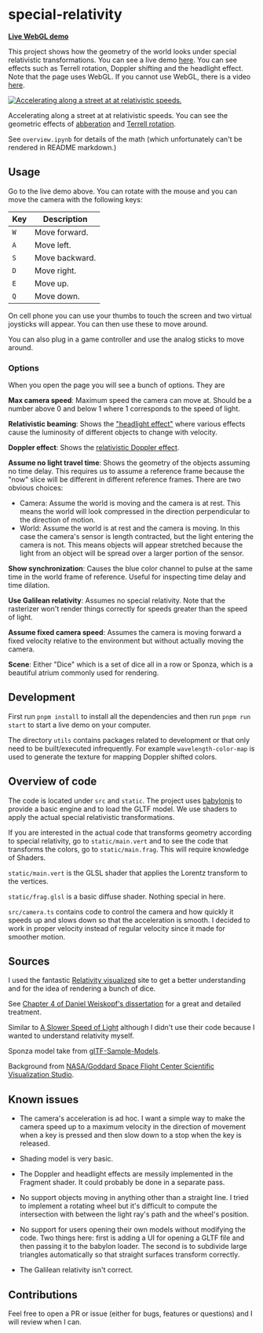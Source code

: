 # special-relativity

[**Live WebGL demo**](https://harrygifford.github.io/special-relativity/)

This project shows how the geometry of the world looks under
special relativistic transformations. You can see a live demo
[here](https://harrygifford.github.io/special-relativity/). You can see effects such as Terrell rotation, Doppler shifting and the headlight effect. Note that the
page uses WebGL. If you cannot use WebGL, there is a video
[here](https://youtu.be/109s5HbdWs0).

[![Accelerating along a street at at relativistic speeds.](./assets/close-to-the-speed-of-light.gif)](https://harrygifford.github.io/special-relativity/)

Accelerating along a street at at relativistic speeds. You can see the
geometric effects of [abberation](https://en.wikipedia.org/wiki/Relativistic_aberration) and [Terrell rotation](https://en.wikipedia.org/wiki/Terrell_rotation).

See `overview.ipynb` for details of the math (which unfortunately can't be rendered in README markdown.)

## Usage

Go to the live demo above. You can rotate with the mouse and you can move the
camera with the following keys:

| Key | Description    |
| --- | -------------- |
| `W` | Move forward.  |
| `A` | Move left.     |
| `S` | Move backward. |
| `D` | Move right.    |
| `E` | Move up.       |
| `Q` | Move down.     |

On cell phone you can use your thumbs to touch the screen and two virtual
joysticks will appear. You can then use these to move around.

You can also plug in a game controller and use the analog sticks to
move around.

### Options

When you open the page you will see a bunch of options. They are

**Max camera speed**: Maximum speed the camera can move at. Should be a number above 0 and below 1 where 1 corresponds to the speed of light.

**Relativistic beaming**: Shows the ["headlight effect"](https://en.wikipedia.org/wiki/Relativistic_beaming) where various effects cause the luminosity of
different objects to change with velocity.

**Doppler effect**: Shows the [relativistic Doppler effect](https://en.wikipedia.org/wiki/Relativistic_Doppler_effect).

**Assume no light travel time**: Shows the geometry of the objects assuming no time delay. This requires us to assume a reference frame because the "now" slice will be different in different reference frames. There are two obvious choices:

- Camera: Assume the world is moving and the camera is at rest. This means the world will look
  compressed in the direction perpendicular to the direction of motion.
- World: Assume the world is at rest and the camera is moving. In this case the camera's sensor is length contracted, but the light entering the camera is not. This means objects will appear stretched because the light from an object will be spread over a larger portion of the sensor.

**Show synchronization**: Causes the blue color channel to pulse at the same
time in the world frame of reference. Useful for inspecting time delay
and time dilation.

**Use Galilean relativity**: Assumes no special relativity. Note that the rasterizer won't render things correctly for speeds greater than the speed of light.

**Assume fixed camera speed**: Assumes the camera is moving forward a fixed velocity relative to the environment but without actually moving the camera.

**Scene**: Either "Dice" which is a set of dice all in a row or Sponza, which is a beautiful atrium commonly used for rendering.

## Development

First run `pnpm install` to install all the dependencies and then run `pnpm run start` to start a live demo on your computer.

The directory `utils` contains packages related to development or that
only need to be built/executed infrequently. For example
`wavelength-color-map` is used to generate the texture for mapping
Doppler shifted colors.

## Overview of code

The code is located under `src` and `static`. The project uses [babylonjs](https://www.babylonjs.com/) to provide a basic engine and to load the GLTF model. We use shaders to apply the actual special relativistic transformations.

If you are interested in the actual code that transforms geometry according to special relativity, go to `static/main.vert` and to see the code that transforms the colors, go to `static/main.frag`. This will require knowledge of Shaders.

`static/main.vert` is the GLSL shader that applies the Lorentz transform
to the vertices.

`static/frag.glsl` is a basic diffuse shader. Nothing special in here.

`src/camera.ts` contains code to control the camera and how quickly it speeds
up and slows down so that the acceleration is smooth. I decided to work in
proper velocity instead of regular velocity since it made for smoother motion.

## Sources

I used the fantastic [Relativity visualized](https://www.spacetimetravel.org/tompkins/tompkins.html) site to get a better understanding and for the idea of rendering a bunch of dice.

See [Chapter 4 of Daniel Weiskopf's dissertation](https://publikationen.uni-tuebingen.de/xmlui/bitstream/handle/10900/48159/pdf/01dissertation.pdf) for a great and detailed treatment.

Similar to [A Slower Speed of Light](http://gamelab.mit.edu/games/a-slower-speed-of-light/) although I didn't use their code because I wanted to understand relativity myself.

Sponza model take from [glTF-Sample-Models](https://github.com/KhronosGroup/glTF-Sample-Models/tree/master/2.0/Sponza).

Background from [NASA/Goddard Space Flight Center Scientific Visualization Studio](
  https://svs.gsfc.nasa.gov/cgi-bin/details.cgi?aid=4851).

## Known issues

- The camera's acceleration is ad hoc. I want a simple way to make the camera
  speed up to a maximum velocity in the direction of movement when a key is
  pressed and then slow down to a stop when the key is released.

- Shading model is very basic.

- The Doppler and headlight effects are messily implemented in the Fragment
  shader. It could probably be done in a separate pass.

- No support objects moving in anything other than a straight line. I tried to implement a rotating
  wheel but it's difficult to compute the intersection with between the light
  ray's path and the wheel's position.

- No support for users opening their own models without modifying the code.
  Two things here: first is adding a UI for opening a GLTF file and then
  passing it to the babylon loader. The second is to subdivide large triangles
  automatically so that straight surfaces transform correctly.

- The Galilean relativity isn't correct.

## Contributions

Feel free to open a PR or issue (either for bugs, features or questions) and
I will review when I can.
